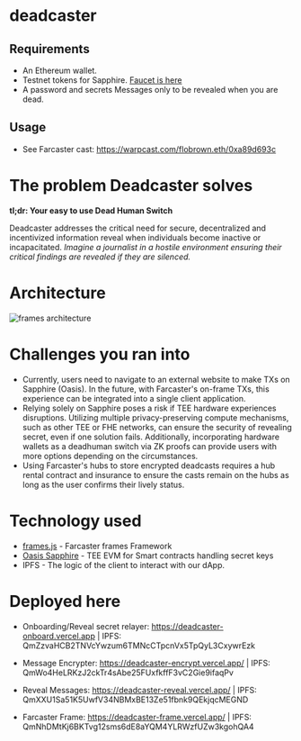 # deadcaster

## Requirements

- An Ethereum wallet.
- Testnet tokens for Sapphire. [Faucet is here](https://faucet.testnet.oasis.io/)
- A password and secrets Messages only to be revealed when you are dead.

## Usage

- See Farcaster cast: <https://warpcast.com/flobrown.eth/0xa89d693c>

# The problem Deadcaster solves

**tl;dr: Your easy to use Dead Human Switch**

Deadcaster addresses the critical need for secure, decentralized and incentivized information reveal when individuals become inactive or incapacitated.
_Imagine a journalist in a hostile environment ensuring their critical findings are revealed if they are silenced._

# Architecture

![frames architecture](https://i.imgur.com/Edh6o8u.jpeg)

# Challenges you ran into

- Currently, users need to navigate to an external website to make TXs on Sapphire (Oasis). In the future, with Farcaster's on-frame TXs, this experience can be integrated into a single client application.
- Relying solely on Sapphire poses a risk if TEE hardware experiences disruptions. Utilizing multiple privacy-preserving compute mechanisms, such as other TEE or FHE networks, can ensure the security of revealing secret, even if one solution fails. Additionally, incorporating hardware wallets as a deadhuman switch via ZK proofs can provide users with more options depending on the circumstances.
- Using Farcaster's hubs to store encrypted deadcasts requires a hub rental contract and insurance to ensure the casts remain on the hubs as long as the user confirms their lively status.

# Technology used

- [frames.js](https://framesjs.org/) - Farcaster frames Framework
- [Oasis Sapphire](https://oasisprotocol.org/sapphire) - TEE EVM for Smart contracts handling secret keys
- IPFS - The logic of the client to interact with our dApp.

# Deployed here

- Onboarding/Reveal secret relayer:
  https://deadcaster-onboard.vercel.app | IPFS: QmZzvaHCB2TNVcYwzum6TMNcCTpcnVx5TpQyL3CxywrEzk

- Message Encrypter:
  https://deadcaster-encrypt.vercel.app/ | IPFS: QmWo4HeLRKzJ2ckTr4sAbe25FUxfkffF3vC2Gie9ifaqPv

- Reveal Messages:
  https://deadcaster-reveal.vercel.app/ | IPFS: QmXXU1Sa51K5UwfV34NBMxBE13Ze51fbnk9QEkjqcMEGND

- Farcaster Frame:
  https://deadcaster-frame.vercel.app/ | IPFS: QmNhDMtKj6BKTvg12sms6dE8aYQM4YLRWzfUZw3kgohQA4
